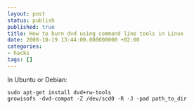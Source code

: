 ```yaml
---
layout: post
status: publish
published: true
title: How to burn dvd using command line tools in Linux
date: 2008-10-19 13:44:00.000000000 +02:00
categories:
- hacks
tags: []
---
```

In Ubuntu or Debian:

```
sudo apt-get install dvd+rw-tools
growisofs -dvd-compat -Z /dev/scd0 -R -J -pad path_to_dir
```

